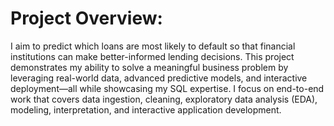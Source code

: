 # Project Overview:
I aim to predict which loans are most likely to default so that financial institutions can make better-informed lending decisions. This project demonstrates my ability to solve a meaningful business problem by leveraging real-world data, advanced predictive models, and interactive deployment—all while showcasing my SQL expertise. I focus on end-to-end work that covers data ingestion, cleaning, exploratory data analysis (EDA), modeling, interpretation, and interactive application development.
